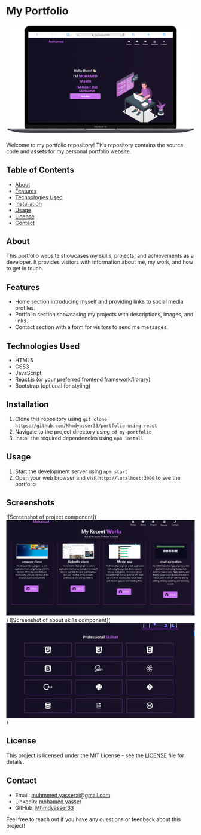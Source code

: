 # My Portfolio
 ![Uploading Screenshot (158).png…](https://github.com/Mhmdyasser33/portfolio-using-react/blob/master/src/images/Screenshot%20(158).png)

Welcome to my portfolio repository! This repository contains the source code and assets for my personal portfolio website.

## Table of Contents
- [About](#about)
- [Features](#features)
- [Technologies Used](#technologies-used)
- [Installation](#installation)
- [Usage](#usage)
- [License](#license)
- [Contact](#contact)

## About
This portfolio website showcases my skills, projects, and achievements as a developer. It provides visitors with information about me, my work, and how to get in touch.

## Features
- Home section introducing myself and providing links to social media profiles.
- Portfolio section showcasing my projects with descriptions, images, and links.
- Contact section with a form for visitors to send me messages.

## Technologies Used
- HTML5
- CSS3
- JavaScript
- React.js (or your preferred frontend framework/library)
- Bootstrap (optional for styling)

## Installation
1. Clone this repository using `git clone https://github.com/Mhmdyasser33/portfolio-using-react`
2. Navigate to the project directory using `cd my-portfolio`
3. Install the required dependencies using `npm install`

## Usage
1. Start the development server using `npm start`
2. Open your web browser and visit `http://localhost:3000` to see the portfolio

## Screenshots
![Screenshot of project component](![Uploading Screenshot (163).png…](https://github.com/Mhmdyasser33/portfolio-using-react/blob/master/src/images/Screenshot%20(163).png))
![Screenshot of about skills component](![Uploading Screenshot (164).png…](https://github.com/Mhmdyasser33/portfolio-using-react/blob/master/src/images/Screenshot%20(164).png))


## License
This project is licensed under the MIT License - see the [LICENSE](/LICENSE) file for details.

## Contact
- Email: muhmmed.yasserxi@gmail.com
- LinkedIn: [mohamed yasser](https://www.linkedin.com/in/mohamed-yasser-31872821b/)
- GitHub: [Mhmdyasser33](https://github.com/Mhmdyasser33)

Feel free to reach out if you have any questions or feedback about this project!
